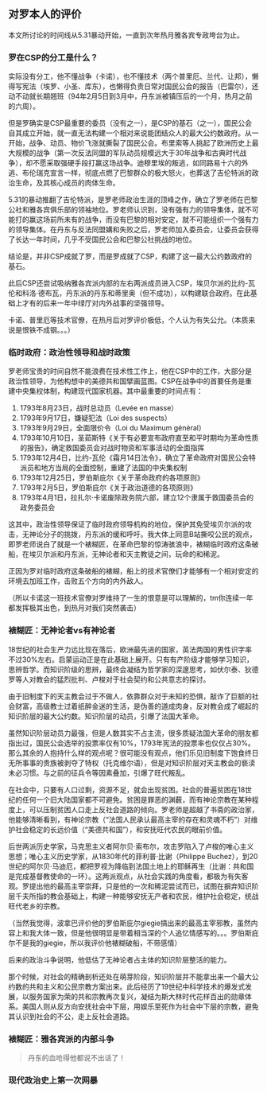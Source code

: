 ## 对罗本人的评价

本文所讨论的时间线从5.31暴动开始，一直到次年热月雅各宾专政垮台为止。

### 罗在CSP的分工是什么？

实际没有分工，他不懂战争（卡诺），也不懂技术（两个普里厄、兰代、让邦），懒得写宪法（埃罗、小圣、库东），也懒得负责日常对国民公会的报告（巴雷尔），还动不动就长期翘班（94年2月5日到3月中，丹东派被镇压后的一个月，热月之前的六周）。

但是罗确实是CSP最重要的委员（没有之一），是CSP的基石（之一），国民公会自其成立开始，就一直无法构建一个相对来说能团结众人的最大公约数政府。从一开始，战争、动员、物价飞涨就撕裂了国民公会。布里索等人挑起了欧洲历史上最大规模的战争（第一次反法同盟的军队动员规模远大于30年战争和古典时代战争），却不愿采取强硬手段打赢这场战争。迪穆里埃的叛逃，如同路易十六的外逃、布伦瑞克宣言一样，彻底点燃了巴黎群众的极大怒火，也葬送了吉伦特派的政治生命，及其核心成员的肉体生命。

5.31的暴动推翻了吉伦特派，是罗老师政治生涯的顶峰之作，确立了罗老师在巴黎公社和雅各宾俱乐部的领袖地位。罗老师认识到，没有强有力的领导集体，就不可能打的赢这场前所未有的战争，而没有巴黎的相对安定，就不可能组织一个强有力的领导集体。在丹东与反法同盟媾和失败之后，罗老师加入委员会，让委员会获得了长达一年时间，几乎不受国民公会和巴黎公社挑战的地位。

结论是，并非CSP成就了罗，而是罗成就了CSP，构建了这一最大公约数政府的基石。

此后CSP还尝试吸纳雅各宾派内部的左右两派成员进入CSP，埃贝尔派的比约-瓦伦和科洛·德布瓦，丹东派的丹东和蒂里奥（但不成功），以构建联合政府。在此基础上才有的后来一年中绿厅对内外战事的坚强领导。

卡诺、普里厄等技术官僚，在热月后对罗评价极低，个人认为有失公允。（本质来说是恨铁不成钢。。。）

### 临时政府：政治性领导和战时政策

罗老师宝贵的时间自然不能浪费在技术性工作上，他在CSP中的工作，大部分是政治性领导，为他构想中的美德共和国擘画蓝图。CSP在战争中的首要任务是重建中央集权体制，构建现代国家机器。其中最重要的时间点有：

1. 1793年8月23日，战时总动员（Levée en masse）
1. 1793年9月17日，嫌疑犯法（Loi des suspects）
1. 1793年9月29日，全面限价令（Loi du Maximum général）
1. 1793年10月10日，圣茹斯特《关于有必要宣布政府直至和平时期均为革命性质的报告》，确定救国委员会对战时物资和军事活动的全面指挥
1. 1793年12月4日，比约-瓦伦《霜月14日法令》，确立了革命政府对国民公会特派员和地方当局的全面控制，重建了法国的中央集权制
1. 1793年12月25日，罗伯斯庇尔《关于革命政府的各项原则》
1. 1793年2月5日，罗伯斯庇尔《关于政治道德的各项原则》
1. 1793年4月1日，拉扎尔·卡诺废除政务院六部，建立12个隶属于救国委员会的政务委员会

这其中，政治性领导保证了临时政府领导机构的地位，保护其免受埃贝尔派的攻击，无神论分子的挑拨，丹东派的缓和呼吁。我大体上同意B站撕咬公民的观点，即罗老师说白了就是一个裱糊匠，在革命巴黎的惊涛骇浪中，裱糊临时政府这条破船，在埃贝尔派和丹东派，无神论者和天主教徒之间，玩命的和稀泥。

正因为罗对临时政府这条破船的裱糊，船上的技术官僚们才能够有一个相对安定的环境去加班工作，击败五个方向的内外敌人。

（所以卡诺这一班技术官僚对罗维持了一生的恨意是可以理解的，tm你连续一年都发挥极其出色，到热月对我们突然袭击）

### 裱糊匠：无神论者vs有神论者

18世纪的社会生产力远比现在落后，欧洲最先进的国家，英法两国的男性识字率不过30%左右。启蒙运动正是在此基础上展开。只有有产阶级才能够学习知识，思辨哲学。而知识阶级的思辨，最终会凝结为哲学家的深邃思考，如伏尔泰、狄德罗等人对教会的猛烈批判、卢梭对于社会契约和公共意志的探讨。

由于旧制度下的天主教会过于不做人，依靠群众对于未知的恐惧，敲诈了巨额的社会财富，高级教士过着纸醉金迷的生活，是伪善的道成肉身，反对教会成了崛起的知识阶层的最大公约数。知识阶层的动员，引爆了法国大革命。

虽然知识阶层动员力最强，但是人数其实不占主流，很多质疑法国大革命的朋友都指出过，国民公会选举的投票率仅有10%，1793年宪法的投票率也仅仅占30%。那么其余的人抱持什么样的观点呢？很可能没有观点，他们乐见旧制度下饱食终日无所事事的贵族被剥夺了特权（托克维尔语），但是对知识阶层对天主教会的亵渎未必习惯。与之前的征兵令等因素叠加，引爆了旺代叛乱。

在社会中，只要有人口过剩，资源不足，就会出现贫困。社会的普遍贫困在18世纪的任何一个旧大陆国家都不可避免。贫困是罪恶的渊薮，而有神论宗教在某种程度上，可以压制贫困人口走上反社会道路的倾向。罗老师是超越了书斋的政治家，他能够清晰看到，有神论宗教（“法国人民承认最高主宰的存在和灵魂不朽”）对维护社会稳定的长远价值（“美德共和国”），和安抚旺代农民的眼前价值。

后世两派历史学家，马克思主义者阿尔贝·索布尔，攻击罗陷入了卢梭的唯心主义思想；唯心主义历史学家，从1830年代的菲利普·比谢（Philippe Buchez），到20世纪的阿尔贝·马迪厄，都把罗视为降临到法国土地上的耶稣再生（比谢：共和国是完成基督教使命的一环）。这两派观点，从社会实践的角度看，都极为有失客观。罗提出他的最高主宰崇拜，只是他的一次和稀泥尝试而已，试图在摒弃知识阶层千夫所指的教会基础上，构建一种能够安抚无产者和农民，维护社会稳定，统战旺代老乡的宗教。

（当然我觉得，波拿巴评价他的罗伯斯庇尔giegie搞出来的最高主宰邪教，虽然内容上和我大体一致，但是他很明显是带着相当深的个人追忆情感写的。。。罗伯斯庇尔不是我的giegie，所以我评价他裱糊破船，不带感情）

后来的政治斗争说明，他低估了无神论者占主体的知识阶层整活的能力。

那个时候，对社会的精确剖析还处在萌芽阶段，知识阶层并不能拿出来一个最大公约数的共和主义和公民宗教方案出来。此后经历了19世纪中科学技术的爆发式发展，以服务国家为荣的共和宗教再次复兴，凝结为斯大林时代花样百出的勋章体系。美国人则从反方向安抚社会中下层，用娱乐至死作为社会中下层的宗教，避免其认识到社会的不公，走上反社会道路。

### 裱糊匠：雅各宾派的内部斗争


> 丹东的血呛得他都说不出话了！

### 现代政治史上第一次网暴

